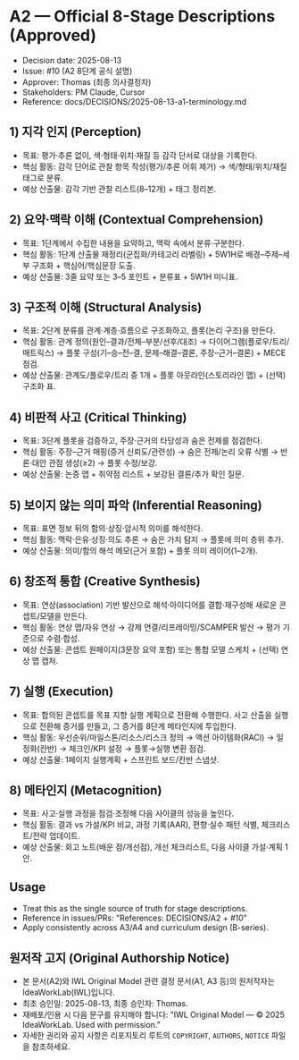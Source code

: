 # A2 — Official 8-Stage Descriptions (Approved)

- Decision date: 2025-08-13
- Issue: #10 (A2 8단계 공식 설명)
- Approver: Thomas (최종 의사결정자)
- Stakeholders: PM Claude, Cursor
- Reference: docs/DECISIONS/2025-08-13-a1-terminology.md

## 1) 지각 인지 (Perception)
- 목표: 평가·추론 없이, 색·형태·위치·재질 등 감각 단서로 대상을 기록한다.
- 핵심 활동: 감각 단어로 관찰 항목 작성(평가/추론 어휘 제거) → 색/형태/위치/재질 태그로 분류.
- 예상 산출물: 감각 기반 관찰 리스트(8–12개) + 태그 정리본.

## 2) 요약·맥락 이해 (Contextual Comprehension)
- 목표: 1단계에서 수집한 내용을 요약하고, 맥락 속에서 분류·구분한다.
- 핵심 활동: 1단계 산출물 재정리(군집화/카테고리 라벨링) + 5W1H로 배경–주제–세부 구조화 + 핵심어/핵심문장 도출.
- 예상 산출물: 3줄 요약 또는 3–5 포인트 + 분류표 + 5W1H 미니표.

## 3) 구조적 이해 (Structural Analysis)
- 목표: 2단계 분류를 관계·계층·흐름으로 구조화하고, 플롯(논리 구조)을 만든다.
- 핵심 활동: 관계 정의(원인–결과/전체–부분/선후/대조) → 다이어그램(플로우/트리/매트릭스) → 플롯 구성(기–승–전–결, 문제–해결–결론, 주장–근거–결론) + MECE 점검.
- 예상 산출물: 관계도/플로우/트리 중 1개 + 플롯 아웃라인(스토리라인 맵) + (선택) 구조화 표.

## 4) 비판적 사고 (Critical Thinking)
- 목표: 3단계 플롯을 검증하고, 주장·근거의 타당성과 숨은 전제를 점검한다.
- 핵심 활동: 주장–근거 매핑(증거 신뢰도/관련성) → 숨은 전제/논리 오류 식별 → 반론·대안 관점 생성(≥2) → 플롯 수정/보강.
- 예상 산출물: 논증 맵 + 취약점 리스트 + 보강된 결론/추가 확인 질문.

## 5) 보이지 않는 의미 파악 (Inferential Reasoning)
- 목표: 표면 정보 뒤의 함의·상징·암시적 의미를 해석한다.
- 핵심 활동: 맥락·은유·상징·의도 추론 → 숨은 가치 탐지 → 플롯에 의미 층위 추가.
- 예상 산출물: 의미/함의 해석 메모(근거 포함) + 플롯 의미 레이어(1–2개).

## 6) 창조적 통합 (Creative Synthesis)
- 목표: 연상(association) 기반 발산으로 해석·아이디어를 결합·재구성해 새로운 콘셉트/모델을 만든다.
- 핵심 활동: 연상 맵/자유 연상 → 강제 연결/리프레이밍/SCAMPER 발산 → 평가 기준으로 수렴·합성.
- 예상 산출물: 콘셉트 원페이지(3문장 요약 포함) 또는 통합 모델 스케치 + (선택) 연상 맵 캡처.

## 7) 실행 (Execution)
- 목표: 합의된 콘셉트를 목표 지향 실행 계획으로 전환해 수행한다. 사고 산출을 실행으로 전환해 증거를 만들고, 그 증거를 8단계 메타인지에 투입한다.
- 핵심 활동: 우선순위/마일스톤/리소스/리스크 정의 → 액션 아이템화(RACI) → 일정화(칸반) → 체크인/KPI 설정 → 플롯→실행 변환 점검.
- 예상 산출물: 1페이지 실행계획 + 스프린트 보드/칸반 스냅샷.

## 8) 메타인지 (Metacognition)
- 목표: 사고·실행 과정을 점검·조정해 다음 사이클의 성능을 높인다.
- 핵심 활동: 결과 vs 가설/KPI 비교, 과정 기록(AAR), 편향·실수 패턴 식별, 체크리스트/전략 업데이트.
- 예상 산출물: 회고 노트(배운 점/개선점), 개선 체크리스트, 다음 사이클 가설·계획 1안.

## Usage
- Treat this as the single source of truth for stage descriptions.
- Reference in issues/PRs: "References: DECISIONS/A2 + #10"
- Apply consistently across A3/A4 and curriculum design (B-series).

## 원저작 고지 (Original Authorship Notice)
- 본 문서(A2)와 IWL Original Model 관련 결정 문서(A1, A3 등)의 원저작자는 IdeaWorkLab(IWL)입니다.
- 최초 승인일: 2025-08-13, 최종 승인자: Thomas.
- 재배포/인용 시 다음 문구를 유지해야 합니다: "IWL Original Model — © 2025 IdeaWorkLab. Used with permission."
- 자세한 권리와 공지 사항은 리포지토리 루트의 `COPYRIGHT`, `AUTHORS`, `NOTICE` 파일을 참조하세요.
